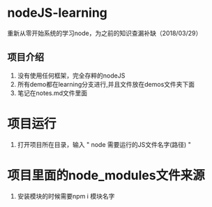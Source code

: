 # nodeJS-learning
重新从零开始系统的学习node，为之前的知识查漏补缺（2018/03/29）

## 项目介绍
1. 没有使用任何框架，完全存粹的nodeJS
2. 所有demo都在learning分支进行,并且文件放在demos文件夹下面
3. 笔记在notes.md文件里面

# 项目运行
1. 打开项目所在目录，输入 " node 需要运行的JS文件名字(路径) "

# 项目里面的node_modules文件来源
1. 安装模块的时候需要npm i 模块名字
